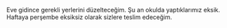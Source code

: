 Eve gidince gerekli yerlerini düzelteceğim. Şu an okulda yaptıklarımız eksik. Haftaya perşembe eksiksiz olarak sizlere teslim edeceğim. 
